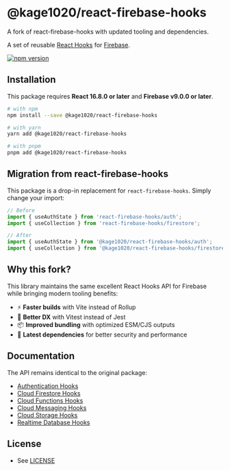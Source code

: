 # @kage1020/react-firebase-hooks

A fork of react-firebase-hooks with updated tooling and dependencies.

A set of reusable [React Hooks](https://reactjs.org/docs/hooks-intro.html) for [Firebase](https://firebase.google.com/).

[![npm version](https://img.shields.io/npm/v/@kage1020/react-firebase-hooks.svg?style=flat-square)](https://www.npmjs.com/package/@kage1020/react-firebase-hooks)


## Installation

This package requires **React 16.8.0 or later** and **Firebase v9.0.0 or later**.

```bash
# with npm
npm install --save @kage1020/react-firebase-hooks

# with yarn
yarn add @kage1020/react-firebase-hooks

# with pnpm
pnpm add @kage1020/react-firebase-hooks
```

## Migration from react-firebase-hooks

This package is a drop-in replacement for `react-firebase-hooks`. Simply change your import:

```javascript
// Before
import { useAuthState } from 'react-firebase-hooks/auth';
import { useCollection } from 'react-firebase-hooks/firestore';

// After
import { useAuthState } from '@kage1020/react-firebase-hooks/auth';
import { useCollection } from '@kage1020/react-firebase-hooks/firestore';
```

## Why this fork?

This library maintains the same excellent React Hooks API for Firebase while bringing modern tooling benefits:

- ⚡ **Faster builds** with Vite instead of Rollup
- 🧪 **Better DX** with Vitest instead of Jest
- 📦 **Improved bundling** with optimized ESM/CJS outputs
- 🔧 **Latest dependencies** for better security and performance

## Documentation

The API remains identical to the original package:

- [Authentication Hooks](https://github.com/CSFrequency/react-firebase-hooks/tree/main/auth)
- [Cloud Firestore Hooks](https://github.com/CSFrequency/react-firebase-hooks/tree/main/firestore)
- [Cloud Functions Hooks](https://github.com/CSFrequency/react-firebase-hooks/tree/main/functions)
- [Cloud Messaging Hooks](https://github.com/CSFrequency/react-firebase-hooks/tree/main/messaging)
- [Cloud Storage Hooks](https://github.com/CSFrequency/react-firebase-hooks/tree/main/storage)
- [Realtime Database Hooks](https://github.com/CSFrequency/react-firebase-hooks/tree/main/database)

## License

- See [LICENSE](/LICENSE)
